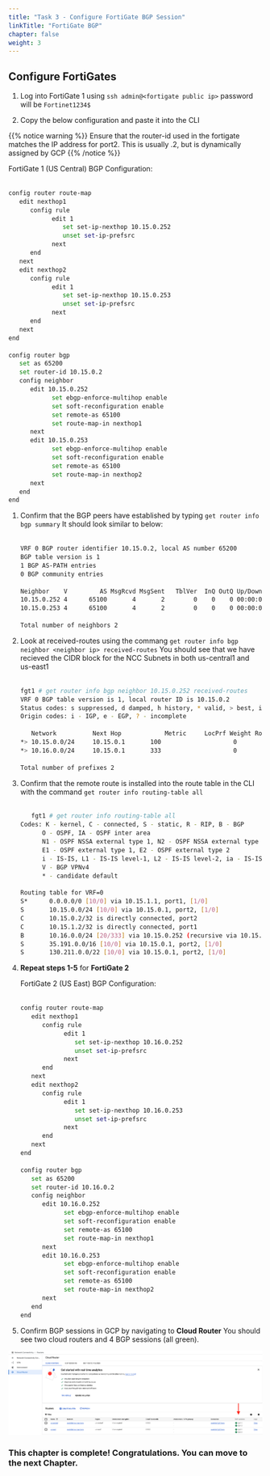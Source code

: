 ```yaml
---
title: "Task 3 - Configure FortiGate BGP Session"
linkTitle: "FortiGate BGP"
chapter: false
weight: 3
---
```


## Configure FortiGates

1. Log into FortiGate 1 using ``` ssh admin@<fortigate public ip> ``` password will be ```Fortinet1234$```

1. Copy the below configuration and paste it into the CLI

{{% notice warning %}} Ensure that the router-id used in the fortigate matches the IP address for port2.  This is usually .2, but is dynamically assigned by GCP {{% /notice %}}

   FortiGate 1 (US Central) BGP Configuration:

   ```sh

   config router route-map
      edit nexthop1
         config rule
               edit 1
                  set set-ip-nexthop 10.15.0.252
                  unset set-ip-prefsrc
               next
         end
      next
      edit nexthop2
         config rule
               edit 1
                  set set-ip-nexthop 10.15.0.253
                  unset set-ip-prefsrc
               next
         end
      next
   end

   config router bgp
      set as 65200
      set router-id 10.15.0.2
      config neighbor
         edit 10.15.0.252
               set ebgp-enforce-multihop enable
               set soft-reconfiguration enable
               set remote-as 65100
               set route-map-in nexthop1
         next
         edit 10.15.0.253
               set ebgp-enforce-multihop enable
               set soft-reconfiguration enable
               set remote-as 65100
               set route-map-in nexthop2
         next
      end
   end

   ```

1. Confirm that the BGP peers have established by typing ``` get router info bgp summary ``` It should look similar to below:


   ```sh

   VRF 0 BGP router identifier 10.15.0.2, local AS number 65200
   BGP table version is 1
   1 BGP AS-PATH entries
   0 BGP community entries

   Neighbor    V         AS MsgRcvd MsgSent   TblVer  InQ OutQ Up/Down  State/PfxRcd
   10.15.0.252 4      65100       4       2        0    0    0 00:00:02        2
   10.15.0.253 4      65100       4       2        0    0    0 00:00:02        2

   Total number of neighbors 2


   ```

1. Look at received-routes using the commang ``` get router info bgp neighbor <neighbor ip> received-routes ``` You should see that we have recieved the CIDR block for the NCC Subnets in both us-central1 and us-east1

   ```sh

   fgt1 # get router info bgp neighbor 10.15.0.252 received-routes
   VRF 0 BGP table version is 1, local router ID is 10.15.0.2
   Status codes: s suppressed, d damped, h history, * valid, > best, i - internal
   Origin codes: i - IGP, e - EGP, ? - incomplete

      Network          Next Hop            Metric     LocPrf Weight RouteTag Path
   *> 10.15.0.0/24     10.15.0.1       100                    0        0 65100 ? <-/->
   *> 10.16.0.0/24     10.15.0.1       333                    0        0 65100 ? <-/->

   Total number of prefixes 2

   ```

1. Confirm that the remote route is installed into the route table in the CLI with the command ``` get router info routing-table all ``` 

   ```sh

      fgt1 # get router info routing-table all
   Codes: K - kernel, C - connected, S - static, R - RIP, B - BGP
         O - OSPF, IA - OSPF inter area
         N1 - OSPF NSSA external type 1, N2 - OSPF NSSA external type 2
         E1 - OSPF external type 1, E2 - OSPF external type 2
         i - IS-IS, L1 - IS-IS level-1, L2 - IS-IS level-2, ia - IS-IS inter area
         V - BGP VPNv4
         * - candidate default

   Routing table for VRF=0
   S*      0.0.0.0/0 [10/0] via 10.15.1.1, port1, [1/0]
   S       10.15.0.0/24 [10/0] via 10.15.0.1, port2, [1/0]
   C       10.15.0.2/32 is directly connected, port2
   C       10.15.1.2/32 is directly connected, port1
   B       10.16.0.0/24 [20/333] via 10.15.0.252 (recursive via 10.15.0.1, port2), 00:07:10, [1/0]  <--- 
   S       35.191.0.0/16 [10/0] via 10.15.0.1, port2, [1/0]
   S       130.211.0.0/22 [10/0] via 10.15.0.1, port2, [1/0]

   ```

1. **Repeat steps 1-5** for **FortiGate 2**

   FortiGate 2 (US East) BGP Configuration:

   ```sh

   config router route-map
      edit nexthop1
         config rule
               edit 1
                  set set-ip-nexthop 10.16.0.252
                  unset set-ip-prefsrc
               next
         end
      next
      edit nexthop2
         config rule
               edit 1
                  set set-ip-nexthop 10.16.0.253
                  unset set-ip-prefsrc
               next
         end
      next
   end

   config router bgp
      set as 65200
      set router-id 10.16.0.2
      config neighbor
         edit 10.16.0.252
               set ebgp-enforce-multihop enable
               set soft-reconfiguration enable
               set remote-as 65100
               set route-map-in nexthop1
         next
         edit 10.16.0.253
               set ebgp-enforce-multihop enable
               set soft-reconfiguration enable
               set remote-as 65100
               set route-map-in nexthop2
         next
      end
   end

   ```

1. Confirm BGP sessions in GCP by navigating to **Cloud Router** You should see two cloud routers and 4 BGP sessions (all green).

![GCP BGP](gcp_cr_bgp.png)

### This chapter is complete!  Congratulations.  You can move to the next Chapter.